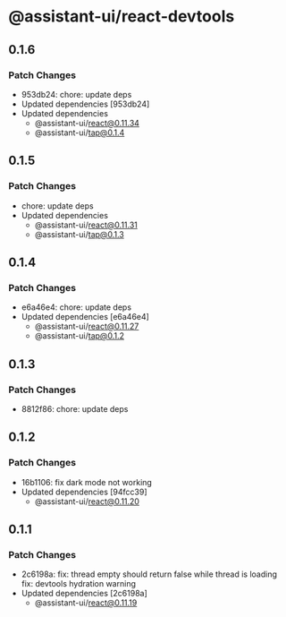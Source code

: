 # @assistant-ui/react-devtools

## 0.1.6

### Patch Changes

- 953db24: chore: update deps
- Updated dependencies [953db24]
- Updated dependencies
  - @assistant-ui/react@0.11.34
  - @assistant-ui/tap@0.1.4

## 0.1.5

### Patch Changes

- chore: update deps
- Updated dependencies
  - @assistant-ui/react@0.11.31
  - @assistant-ui/tap@0.1.3

## 0.1.4

### Patch Changes

- e6a46e4: chore: update deps
- Updated dependencies [e6a46e4]
  - @assistant-ui/react@0.11.27
  - @assistant-ui/tap@0.1.2

## 0.1.3

### Patch Changes

- 8812f86: chore: update deps

## 0.1.2

### Patch Changes

- 16b1106: fix dark mode not working
- Updated dependencies [94fcc39]
  - @assistant-ui/react@0.11.20

## 0.1.1

### Patch Changes

- 2c6198a: fix: thread empty should return false while thread is loading
  fix: devtools hydration warning
- Updated dependencies [2c6198a]
  - @assistant-ui/react@0.11.19
